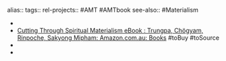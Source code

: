 alias::
tags::
rel-projects:: #AMT #AMTbook
see-also:: #Materialism

-
- [Cutting Through Spiritual Materialism eBook : Trungpa, Chögyam, Rinpoche, Sakyong Mipham: Amazon.com.au: Books](https://www.amazon.com.au/Cutting-Through-Spiritual-Materialism-Chogyam-ebook/dp/B00HQM20NK/ref=books_dbstyp_desktop_mfs_ys_6?_encoding=UTF8&pd_rd_w=icvuA&content-id=amzn1.sym.4f1fbb93-0512-4473-9fa3-610ca85f8fcc&pf_rd_p=4f1fbb93-0512-4473-9fa3-610ca85f8fcc&pf_rd_r=Y4HMRZG6K3F84V104PRF&pd_rd_wg=hVboP&pd_rd_r=52a10fb5-6290-46ff-9a0e-8aee0120bb9c) #toBuy #toSource
-
-

